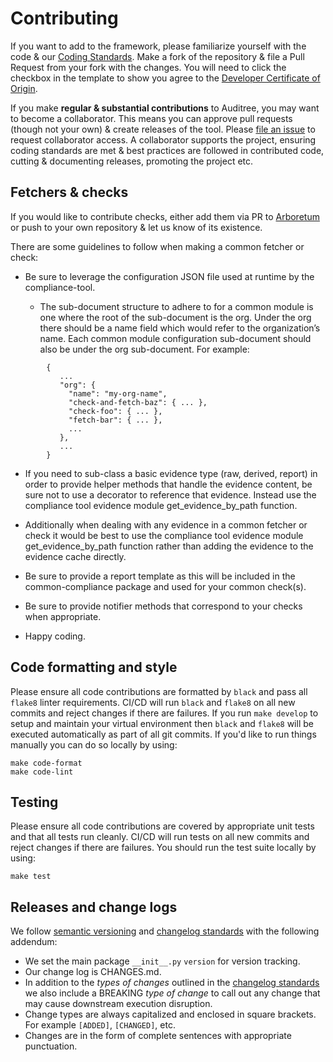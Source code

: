 # Contributing

If you want to add to the framework, please familiarize yourself with the code & our [Coding Standards][]. Make a fork of the repository & file a Pull Request from your fork with the changes. You will need to click the checkbox in the template to show you agree to the [Developer Certificate of Origin](https://github.com/ComplianceAsCode/auditree-framework/blob/main/DCO1.1.txt).

If you make **regular & substantial contributions** to Auditree, you may want to become a collaborator. This means you can approve pull requests (though not your own) & create releases of the tool. Please [file an issue][new collab] to request collaborator access. A collaborator supports the project, ensuring coding standards are met & best practices are followed in contributed code, cutting & documenting releases, promoting the project etc.

## Fetchers & checks

If you would like to contribute checks, either add them via PR to [Arboretum][] or push to your own repository & let us know of its existence.

There are some guidelines to follow when making a common fetcher or check:

- Be sure to leverage the configuration JSON file used at runtime by the compliance-tool.

  - The sub-document structure to adhere to for a common module is one where the root of the sub-document is the org. Under the org there should be a name field which would refer to the organization’s name. Each common module configuration sub-document should also be under the org sub-document. For example:

```
        {
           ...
           "org": {
             "name": "my-org-name",
             "check-and-fetch-baz": { ... },
             "check-foo": { ... },
             "fetch-bar": { ... },
             ...
           },
           ...
        }
```

- If you need to sub-class a basic evidence type (raw, derived, report) in order to provide helper methods that handle the evidence content, be sure not to use a decorator to reference that evidence. Instead use the compliance tool evidence module get_evidence_by_path function.

- Additionally when dealing with any evidence in a common fetcher or check it would be best to use the compliance tool evidence module get_evidence_by_path function rather than adding the evidence to the evidence cache directly.

- Be sure to provide a report template as this will be included in the common-compliance package and used for your common check(s).

- Be sure to provide notifier methods that correspond to your checks when appropriate.

- Happy coding.


## Code formatting and style

Please ensure all code contributions are formatted by `black` and pass all `flake8` linter requirements.
CI/CD will run `black` and `flake8` on all new commits and reject changes if there are failures.  If you
run `make develop` to setup and maintain your virtual environment then `black` and `flake8` will be executed
automatically as part of all git commits.  If you'd like to run things manually you can do so locally by using:

```shell
make code-format
make code-lint
```

## Testing

Please ensure all code contributions are covered by appropriate unit tests and that all tests run cleanly.
CI/CD will run tests on all new commits and reject changes if there are failures. You should run the test
suite locally by using:

```shell
make test
```

## Releases and change logs

We follow [semantic versioning][semver] and [changelog standards][changelog] with
the following addendum:

- We set the main package `__init__.py` `version` for version tracking.
- Our change log is CHANGES.md.
- In addition to the _types of changes_ outlined in the
[changelog standards][changelog] we also include a BREAKING _type of change_ to
call out any change that may cause downstream execution disruption.
- Change types are always capitalized and enclosed in square brackets.  For
example `[ADDED]`, `[CHANGED]`, etc.
- Changes are in the form of complete sentences with appropriate punctuation.

[semver]: https://semver.org/
[changelog]: https://keepachangelog.com/en/1.0.0/#how
[Arboretum]: https://github.com/ComplianceAsCode/auditree-arboretum
[Coding Standards]: https://complianceascode.github.io/auditree-framework/coding-standards.html
[flake8]: https://gitlab.com/pycqa/flake8
[new collab]: https://github.com/ComplianceAsCode/auditree-framework/issues/new?template=new-collaborator.md
[black]: https://github.com/psf/black
